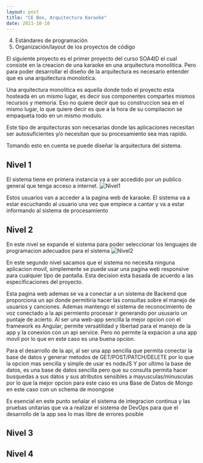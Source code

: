 ```yaml
---
layout: post
title: "CE Box, Arquitectura Karaoke"
date: 2021-10-10
---
```


4. Estándares de programación
5. Organización/layout de los proyectos de código

El siguiente proyecto es el primer proyecto del curso SOA4ID el cual consiste en la creacion de una karaoke en una arquitectura monolitica.
Pero para poder desarrollar el diseño de la arquitectura es necesario entender que es una arquitectura monolotica.

Una arquitectura monolitica es aquella donde todo el proyecto esta hosteada en un mismo lugar, es decir sus componentes compartes mismos recursos y memoria. Eso no quiere decir que su construccion sea en el mismo lugar, lo que quiere decir es que a la hora de su compilacion se empaqueta todo en un mismo modulo.

Este tipo de arquitecturas son necesarias donde las aplicaciones necesitan ser autosuficientes y/o necesitan que su procesamiento sea mas rapido.

Tomando esto en cuenta se puede diseñar la arquitectura del sistema.

## Nivel 1

El sistema tiene en primera instancia va a ser accedido por un publico general que tenga acceso a internet. 
![Nivel1]({{site.url}}/assets/images/Karaoke-Nivel1.jpg)

Estos usuarios van a acceder a la pagina web de karaoke. El sistema va a estar escuchando al usuario una vez que empiece a cantar y va a estar informando al sistema de procesamiento 

## Nivel 2

En este nivel se expande el sistema para poder seleccionar los lenguajes de programacion adecuados para el sistema
![Nivel2]({{site.url}}/assets/images/Karaoke-Nivel-2.jpg)

En este segundo nivel sacamos que el sistema no necesita ninguna aplicacion movil, simplemente se puede usar una pagina web responsive para cualquier tipo de pantalla. Esta decision esta basada de acuerdo a las especificaciones del proyecto.


Esta pagina web ademas se va a conectar a un sistema de Backend que proporciona un api donde permitiria hacer las consultas sobre el manejo de usuarios y canciones. Ademas mantengo el sistema de reconocimiento de voz conectado a la api permiento procesar ir generando por ususario un puntaje de acierto.
Al ser una web-app sencilla la mejor opcion con el framework es Angular, permite versatilidad y libertad para el manejo de la app y la conexion con un api service. Pero no permite la expacion a una app movil por lo que en este caso es una buena opcion.

Para el desarrollo de la api, al ser una app sencilla que permita conectar la base de datos y generar metodos de GET/POST/PATCH/DELETE por lo que la opcion mas sencilla y simple de usar es nodeJS
Y por ultimo la base de datos, es una base de datos sencilla pero que su consulta permita hacer busquedas a sus datos y sus atributos sensibles a mayusculas/minusculas por lo que la mejor opcion para este caso es una Base de Datos de Mongo en este caso con un schema de moongose

Es esencial en este punto señalar el sistema de integracion continua y las pruebas unitarias que va a realizar el sistema de DevOps para que el desarrollo de la app sea lo mas libre de errores posible

## Nivel 3


## Nivel 4
